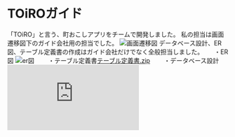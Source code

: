 # TOiROガイド
「TOiRO」と言う、町おこしアプリをチームで開発しました。
私の担当は画面遷移図下のガイド会社用の担当でした。
![画面遷移図](https://user-images.githubusercontent.com/120231261/206952038-ba4765f5-265a-4052-9907-0662982c50bd.png)
データベース設計、ER図、テーブル定義書の作成はガイド会社だけでなく全般担当しました。　　
・ER図
![er図](https://user-images.githubusercontent.com/120231261/206952815-1a355be8-bedb-4aea-8b6e-b1ea3ca37069.png)　　
・テーブル定義書[テーブル定義書.zip](https://github.com/hamano-maker/TOiRO-Guide/files/10204183/-20221212T025351Z-001.zip)　　
・データベース設計![DB設計](https://github.com/hamano-maker/TOiRO-Guide/files/10204275/-.DB.pdf)

